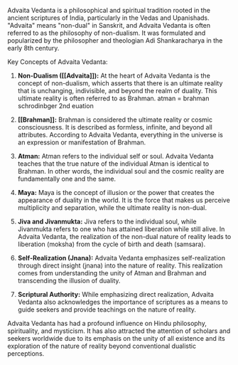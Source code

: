 Advaita Vedanta is a philosophical and spiritual tradition rooted in the ancient scriptures of India, particularly in the Vedas and Upanishads. "Advaita" means "non-dual" in Sanskrit, and Advaita Vedanta is often referred to as the philosophy of non-dualism. It was formulated and popularized by the philosopher and theologian Adi Shankaracharya in the early 8th century.

Key Concepts of Advaita Vedanta:

1. **Non-Dualism ([[Advaita]]):** At the heart of Advaita Vedanta is the concept of non-dualism, which asserts that there is an ultimate reality that is unchanging, indivisible, and beyond the realm of duality. This ultimate reality is often referred to as Brahman. atman = brahman schrodinbger 2nd euation

2. **[[Brahman]]:** Brahman is considered the ultimate reality or cosmic consciousness. It is described as formless, infinite, and beyond all attributes. According to Advaita Vedanta, everything in the universe is an expression or manifestation of Brahman.

3. **Atman:** Atman refers to the individual self or soul. Advaita Vedanta teaches that the true nature of the individual Atman is identical to Brahman. In other words, the individual soul and the cosmic reality are fundamentally one and the same.

4. **Maya:** Maya is the concept of illusion or the power that creates the appearance of duality in the world. It is the force that makes us perceive multiplicity and separation, while the ultimate reality is non-dual.

5. **Jiva and Jivanmukta:** Jiva refers to the individual soul, while Jivanmukta refers to one who has attained liberation while still alive. In Advaita Vedanta, the realization of the non-dual nature of reality leads to liberation (moksha) from the cycle of birth and death (samsara).

6. **Self-Realization (Jnana):** Advaita Vedanta emphasizes self-realization through direct insight (jnana) into the nature of reality. This realization comes from understanding the unity of Atman and Brahman and transcending the illusion of duality.

7. **Scriptural Authority:** While emphasizing direct realization, Advaita Vedanta also acknowledges the importance of scriptures as a means to guide seekers and provide teachings on the nature of reality.

Advaita Vedanta has had a profound influence on Hindu philosophy, spirituality, and mysticism. It has also attracted the attention of scholars and seekers worldwide due to its emphasis on the unity of all existence and its exploration of the nature of reality beyond conventional dualistic perceptions.